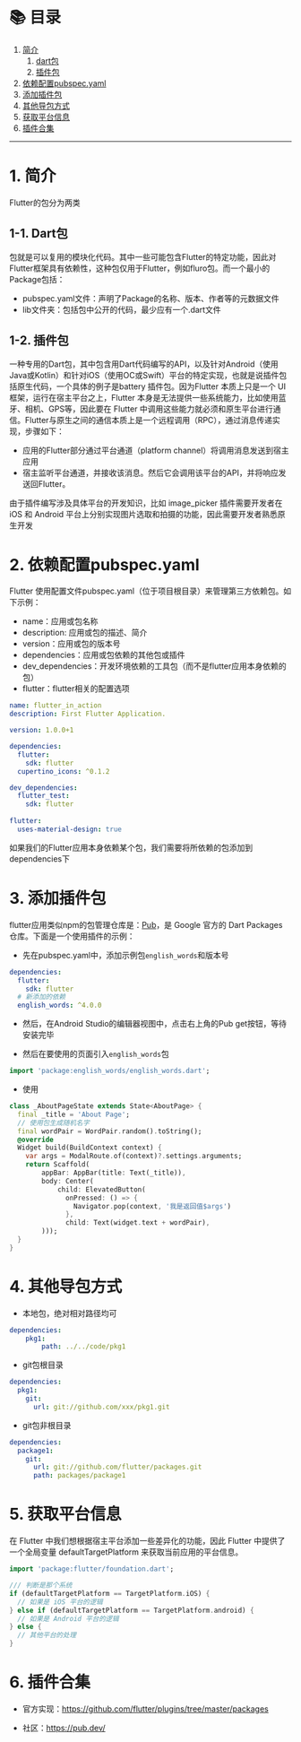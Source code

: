# 📚 目录

1. [简介](#1-简介)
    1. [dart包](#1-1-dart包)
    2. [插件包](#1-2-插件包)
2. [依赖配置pubspec.yaml](#2-依赖配置pubspecyaml)
3. [添加插件包](#3-添加插件包)
4. [其他导包方式](#4-其他导包方式)
5. [获取平台信息](#5-获取平台信息)
6. [插件合集](#6-插件合集)
---

# 1. 简介

Flutter的包分为两类

## 1-1. Dart包

包就是可以复用的模块化代码。其中一些可能包含Flutter的特定功能，因此对Flutter框架具有依赖性，这种包仅用于Flutter，例如fluro包。而一个最小的Package包括：

- pubspec.yaml文件：声明了Package的名称、版本、作者等的元数据文件
- lib文件夹：包括包中公开的代码，最少应有一个<package-name>.dart文件

## 1-2. 插件包

一种专用的Dart包，其中包含用Dart代码编写的API，以及针对Android（使用Java或Kotlin）和针对iOS（使用OC或Swift）平台的特定实现，也就是说插件包括原生代码，一个具体的例子是battery 插件包。因为Flutter 本质上只是一个 UI 框架，运行在宿主平台之上，Flutter 本身是无法提供一些系统能力，比如使用蓝牙、相机、GPS等，因此要在 Flutter 中调用这些能力就必须和原生平台进行通信。Flutter与原生之间的通信本质上是一个远程调用（RPC），通过消息传递实现，步骤如下：

- 应用的Flutter部分通过平台通道（platform channel）将调用消息发送到宿主应用
- 宿主监听平台通道，并接收该消息。然后它会调用该平台的API，并将响应发送回Flutter。

由于插件编写涉及具体平台的开发知识，比如 image_picker 插件需要开发者在 iOS 和 Android 平台上分别实现图片选取和拍摄的功能，因此需要开发者熟悉原生开发

# 2. 依赖配置pubspec.yaml

Flutter 使用配置文件pubspec.yaml（位于项目根目录）来管理第三方依赖包。如下示例：

- name：应用或包名称
- description: 应用或包的描述、简介
- version：应用或包的版本号
- dependencies：应用或包依赖的其他包或插件
- dev_dependencies：开发环境依赖的工具包（而不是flutter应用本身依赖的包）
- flutter：flutter相关的配置选项

```yaml
name: flutter_in_action
description: First Flutter Application.

version: 1.0.0+1

dependencies:
  flutter:
    sdk: flutter
  cupertino_icons: ^0.1.2

dev_dependencies:
  flutter_test:
    sdk: flutter
    
flutter:
  uses-material-design: true
```

如果我们的Flutter应用本身依赖某个包，我们需要将所依赖的包添加到dependencies下

# 3. 添加插件包

flutter应用类似npm的包管理仓库是：[Pub](https://pub.dev/)，是 Google 官方的 Dart Packages 仓库。下面是一个使用插件的示例：

- 先在pubspec.yaml中，添加示例包`english_words`和版本号

```yaml
dependencies:
  flutter:
    sdk: flutter
  # 新添加的依赖
  english_words: ^4.0.0
```

- 然后，在Android Studio的编辑器视图中，点击右上角的Pub get按钮，等待安装完毕

- 然后在要使用的页面引入`english_words`包

```dart
import 'package:english_words/english_words.dart';
```

- 使用

```dart
class _AboutPageState extends State<AboutPage> {
  final _title = 'About Page';
  // 使用包生成随机名字
  final wordPair = WordPair.random().toString();
  @override
  Widget build(BuildContext context) {
    var args = ModalRoute.of(context)?.settings.arguments;
    return Scaffold(
        appBar: AppBar(title: Text(_title)),
        body: Center(
            child: ElevatedButton(
              onPressed: () => {
                Navigator.pop(context, '我是返回值$args')
              },
              child: Text(widget.text + wordPair),
        )));
  }
}
```

# 4. 其他导包方式

- 本地包，绝对相对路径均可

```yaml
dependencies:
	pkg1:
        path: ../../code/pkg1
```

- git包根目录

```yaml
dependencies:
  pkg1:
    git:
      url: git://github.com/xxx/pkg1.git
```

- git包非根目录

```yaml
dependencies:
  package1:
    git:
      url: git://github.com/flutter/packages.git
      path: packages/package1        
```

# 5. 获取平台信息

在 Flutter 中我们想根据宿主平台添加一些差异化的功能，因此 Flutter 中提供了一个全局变量 defaultTargetPlatform 来获取当前应用的平台信息。

```dart
import 'package:flutter/foundation.dart';

/// 判断是那个系统
if (defaultTargetPlatform == TargetPlatform.iOS) {
  // 如果是 iOS 平台的逻辑
} else if (defaultTargetPlatform == TargetPlatform.android) {
  // 如果是 Android 平台的逻辑
} else {
  // 其他平台的处理
}
```

# 6. 插件合集

- 官方实现：https://github.com/flutter/plugins/tree/master/packages

- 社区：https://pub.dev/